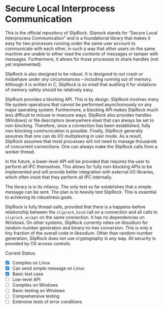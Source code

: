 # Secure Local Interprocess Communication

This is the official repository of SlipRock.  Sliprock stands for “Secure Local Interprocess Communication” and is a foundational library that makes it easy for two processes running under the same user account to communicate with each other, in such a way that other users on the same machine are unable to either read the contents of messages or tamper with messages.  Furthermore, it allows for those processes to share handles (not yet implemented).

SlipRock is also designed to be robust.  It is designed to not crash or misbehave under *any* circumstances – including running out of memory.  Although it is written in C, SlipRock is so small that auditing it for violations of memory safety should be relatively easy.

SlipRock provides a blocking API.  This is by design.  SlipRock involves many file system operations that cannot be performed asynchronously on any major operating system.  Furthermore, a blocking API makes SlipRock much less difficult to misuse in insecure ways.  SlipRock also provides handles (Windows) or file descriptors (everywhere else) that can always be set to non-blocking.  Therefore, once a connection has been established, fully non-blocking communication is possible.  Finally, SlipRock generally assumes that one can do I/O multiplexing in user mode.  As a result, SlipRock assumes that most processes will not need to manage thousands of concurrent connections.  One can always make the SlipRock calls from a worker thread.

In the future, a lower-level API will be provided that requires the user to perform all IPC themselves.  This allows for fully non-blocking APIs to be implemented and will provide better integration with external I/O libraries, which often insist that they perform all IPC internally.

The library is in its infancy.  The only test so far establishes that a simple message can be sent.  The plan is to heavily test SlipRock.  This is essential to achieving its robustness goals.

SlipRock is fully thread-safe, provided that there is a happens-before relationship between the `sliprock_bind` call on a connection and all calls to `sliprock_accept` on the same connection.  It has no dependencies on Windows.  On other systems, SlipRock currently relies on libsodium for random-number generation and binary-to-hex conversion.  This is only a tiny fraction of the overall code in libsodium.  Other than random-number generation, SlipRock does not use cryptography in any way.  All security is provided by OS access controls.

Current Status:

- [X] Compiles on Linux
- [X] Can send simple message on Linux
- [X] Basic test case
- [ ] Low-level API
- [ ] Compiles on Windows
- [ ] Basic testing on Windows
- [ ] Comprehensive testing
- [ ] Extensive tests of error conditions
